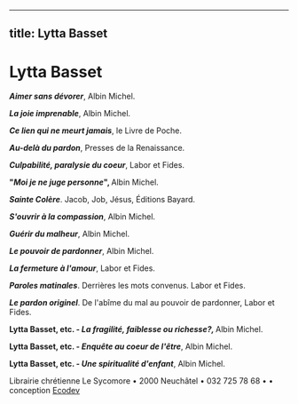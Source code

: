 
---
title: Lytta Basset
---
Lytta Basset
============

<span style="font-weight: bold;"><span style="font-style: italic;">Aimer sans dévorer</span></span>, Albin Michel.

<span style="font-weight: bold;"><span style="font-style: italic;">La joie imprenable</span></span>, Albin Michel.

<span style="font-weight: bold;"><span style="font-style: italic;">Ce lien qui ne meurt jamais</span></span>, le Livre de Poche.

<span style="font-weight: bold;"><span style="font-style: italic;">Au-delà du pardon</span></span>, Presses de la Renaissance.

<span style="font-weight: bold;"><span style="font-style: italic;">Culpabilité, paralysie du coeur</span></span>, Labor et Fides.

<span style="font-weight: bold;">"<span style="font-style: italic;">Moi je ne juge personne</span>", </span>Albin Michel.

<span style="font-weight: bold;"><span style="font-style: italic;">Sainte Colère</span></span>. Jacob, Job, Jésus, Éditions Bayard.

<span style="font-weight: bold;"><span style="font-style: italic;">S'ouvrir à la compassion</span></span>, Albin Michel.

<span style="font-weight: bold;"><span style="font-style: italic;">Guérir du malheur</span></span>, Albin Michel.

<span style="font-weight: bold;"><span style="font-style: italic;">Le pouvoir de pardonner</span></span>, Albin Michel.

<span style="font-weight: bold;"><span style="font-style: italic;">La fermeture à l'amour</span></span>, Labor et Fides.

<span style="font-weight: bold;"><span style="font-style: italic;">Paroles matinales</span></span>. Derrières les mots convenus. Labor et Fides.

<span style="font-weight: bold;"><span style="font-style: italic;">Le pardon originel</span></span>. De l'abîme du mal au pouvoir de pardonner, Labor et Fides.

<span style="font-weight: bold;">Lytta Basset, etc. - <span style="font-style: italic;">La fragilité, faiblesse ou richesse?, </span></span>Albin Michel.

<span style="font-weight: bold;">Lytta Basset, etc. - <span style="font-style: italic;">Enquête au coeur de l'être</span></span>, Albin Michel.

<span style="font-weight: bold;">Lytta Basset, etc. - <span style="font-style: italic;">Une spiritualité d'enfant</span></span>, Albin Michel.

Librairie chrétienne Le Sycomore • 2000 Neuchâtel • 032 725 78 68 •
• conception [Ecodev](http://ecodev.ch)
